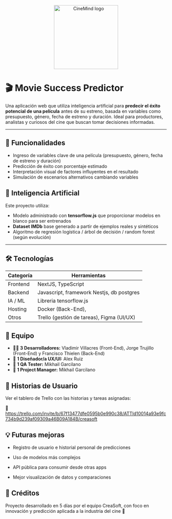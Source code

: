 <p align="center">
  <img src="logo.png](https://drive.google.com/file/d/1ztEkF3ZSgCs1Vfo8jL-O5A2gB1kW7jmM/view?usp=drive_link" alt="CineMind logo" width="200"/>
</p>


# 🎬 Movie Success Predictor

Una aplicación web que utiliza inteligencia artificial para **predecir el éxito potencial de una película** antes de su estreno, basada en variables como presupuesto, género, fecha de estreno y duración. Ideal para productores, analistas y curiosos del cine que buscan tomar decisiones informadas.

---

## 🚀 Funcionalidades

- Ingreso de variables clave de una película (presupuesto, género, fecha de estreno y duración)
- Predicción de éxito con porcentaje estimado
- Interpretación visual de factores influyentes en el resultado
- Simulación de escenarios alternativos cambiando variables

## 🧠 Inteligencia Artificial

Este proyecto utiliza:
- Modelo administrado con **tensorflow.js** que proporcionar modelos en blanco para ser entrenados
- **Dataset IMDb** base generado a partir de ejemplos reales y sintéticos
- Algoritmo de regresión logística / árbol de decisión / random forest (según evolución)

---

## 🛠️ Tecnologías

| Categoría       | Herramientas                             |
|----------------|-------------------------------------------|
| Frontend       | NextJS, TypeScript                        |
| Backend        | Javascript, framework Nestjs, db postgres |
| IA / ML        | Libreria tensorflow.js                    |
| Hosting        | Docker (Back-End),                          |
| Otros          | Trello (gestión de tareas), Figma (UI/UX) |


## 👥 Equipo

- 👨‍💻 **3 Desarrolladores:** Vladimir Villacres (Front-End), Jorge Trujillo (Front-End) y Francisco Thielen (Back-End)
- 🎨 **1 Diseñador/a UX/UI:** Alex Ruiz
- 🧪 **1 QA Tester:** Mikhail Garcilano
- 🧭 **1 Project Manager:** Mikhail Garcilano

## 📝 Historias de Usuario

Ver el tablero de Trello con las historias y tareas asignadas:

🔗 https://trello.com/invite/b/67f13477dfe0595b0e990c38/ATTId10014a93e9fc734b9d239af09309a46B09A184B/creasoft

## 💡 Futuras mejoras
- Registro de usuario e historial personal de predicciones

- Uso de modelos más complejos

- API pública para consumir desde otras apps

- Mejor visualización de datos y comparaciones

## 🧠 Créditos
Proyecto desarrollado en 5 días por el equipo CreaSoft, con foco en innovación y predicción aplicada a la industria del cine 🎥
